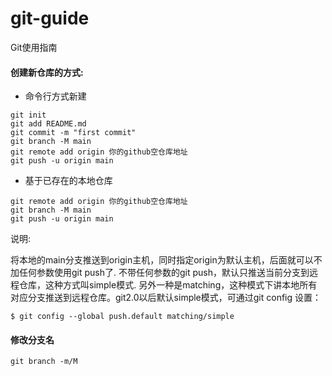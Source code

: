 # git-guide
Git使用指南
#### 创建新仓库的方式:  
- 命令行方式新建
```
git init
git add README.md
git commit -m "first commit"
git branch -M main
git remote add origin 你的github空仓库地址
git push -u origin main
```  
- 基于已存在的本地仓库
```
git remote add origin 你的github空仓库地址
git branch -M main  
git push -u origin main
```
说明:  

将本地的main分支推送到origin主机，同时指定origin为默认主机，后面就可以不加任何参数使用git push了.
不带任何参数的git push，默认只推送当前分支到远程仓库，这种方式叫simple模式.
另外一种是matching，这种模式下讲本地所有对应分支推送到远程仓库。git2.0以后默认simple模式，可通过git config 设置：  
```
$ git config --global push.default matching/simple
```

#### 修改分支名  
```
git branch -m/M
```
